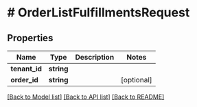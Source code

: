 # # OrderListFulfillmentsRequest


## Properties


Name | Type | Description | Notes
------------ | ------------- | ------------- | -------------
**tenant_id**| **string** |   |
**order_id**| **string** |   | [optional]


[[Back to Model list]](../../README.md#models) [[Back to API list]](../../README.md#endpoints) [[Back to README]](../../README.md)